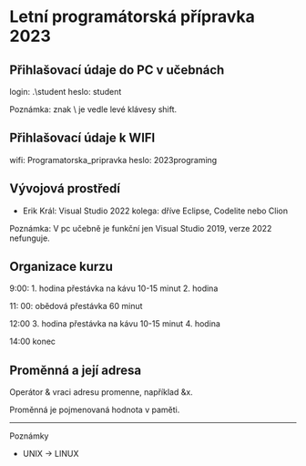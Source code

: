 # Letní programátorská přípravka 2023

## Přihlašovací údaje do PC v učebnách

login: .\student
heslo: student

Poznámka: znak \ je vedle levé klávesy shift.

## Přihlašovací údaje k WIFI

wifi: Programatorska_pripravka
heslo: 2023programing

## Vývojová prostředí

- Erik Král: Visual Studio 2022
kolega: dříve Eclipse, Codelite nebo Clion

Poznámka: V pc učebně je funkční jen Visual Studio 2019, verze 2022 nefunguje.

## Organizace kurzu

9:00: 	1. hodina
	      přestávka na kávu 10-15 minut
	      2. hodina

11: 00: obědová přestávka 60 minut

12:00 	3. hodina
	      přestávka na kávu 10-15 minut
	      4. hodina

14:00   konec

## Proměnná a její adresa

Operátor & vraci adresu promenne, například &x.

Proměnná je pojmenovaná hodnota v paměti.

---
Poznámky

- UNIX -> LINUX



